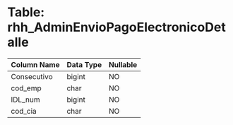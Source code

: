 # Table: rhh_AdminEnvioPagoElectronicoDetalle

| Column Name | Data Type | Nullable |
|-------------|-----------|----------|
| Consecutivo | bigint | NO |
| cod_emp | char | NO |
| IDL_num | bigint | NO |
| cod_cia | char | NO |

